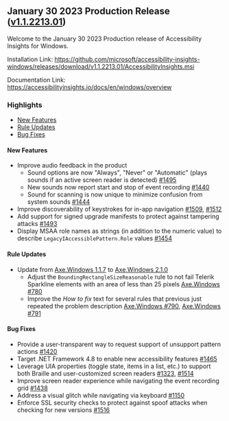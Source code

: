 ## January 30 2023 Production Release ([v1.1.2213.01](https://github.com/Microsoft/accessibility-insights-windows/releases/tag/v1.1.2213.01))

Welcome to the January 30 2023 Production release of Accessibility Insights for Windows.

Installation Link: https://github.com/microsoft/accessibility-insights-windows/releases/download/v1.1.2213.01/AccessibilityInsights.msi

Documentation Link: https://accessibilityinsights.io/docs/en/windows/overview

### Highlights

- [New Features](#new-features)
- [Rule Updates](#rule-updates)
- [Bug Fixes](#bug-fixes)

#### New Features

- Improve audio feedback in the product
  - Sound options are now "Always", "Never" or "Automatic" (plays sounds if an active screen reader is detected) [#1495](https://github.com/microsoft/accessibility-insights-windows/pull/1495)
  - New sounds now report start and stop of event recording [#1440](https://github.com/microsoft/accessibility-insights-windows/issues/1440)
  - Sound for scanning is now unique to minimize confusion from system sounds [#1444](https://github.com/microsoft/accessibility-insights-windows/issues/1444)
- Improve discoverability of keystrokes for in-app navigation [#1509](https://github.com/microsoft/accessibility-insights-windows/pull/1509), [#1512](https://github.com/microsoft/accessibility-insights-windows/issues/1512)
- Add support for signed upgrade manifests to protect against tampering attacks [#1493](https://github.com/microsoft/accessibility-insights-windows/pull/1493)
- Display MSAA role names as strings (in addition to the numeric value) to describe `LegacyIAccessiblePattern.Role` values [#1454](https://github.com/microsoft/accessibility-insights-windows/issues/1454)

#### Rule Updates

- Update from [Axe.Windows 1.1.7](https://github.com/microsoft/axe-windows/releases/tag/v1.1.7) to [Axe.Windows 2.1.0](https://github.com/microsoft/axe-windows/releases/tag/v2.1.0)
  - Adjust the `BoundingRectangleSizeReasonable` rule to not fail Telerik Sparkline elements with an area of less than 25 pixels [Axe.Windows #780](https://github.com/microsoft/axe-windows/issues/780)
  - Improve the _How to fix_ text for several rules that previous just repeated the problem description [Axe.Windows #790](https://github.com/microsoft/axe-windows/pull/790), [Axe.Windows #791](https://github.com/microsoft/axe-windows/pull/791)

#### Bug Fixes

- Provide a user-transparent way to request support of unsupport pattern actions [#1420](https://github.com/microsoft/accessibility-insights-windows/issues/1420)
- Target .NET Framework 4.8 to enable new accessibility features [#1465](https://github.com/microsoft/accessibility-insights-windows/issues/1465)
- Leverage UIA properties (toggle state, items in a list, etc.) to support both Braille and user-customized screen readers [#1323](https://github.com/microsoft/accessibility-insights-windows/issues/1323), [#1514](https://github.com/microsoft/accessibility-insights-windows/issues/1514)
- Improve screen reader experience while navigating the event recording grid [#1438](https://github.com/microsoft/accessibility-insights-windows/issues/1438)
- Address a visual glitch while navigating via keyboard [#1150](https://github.com/microsoft/accessibility-insights-windows/issues/1150)
- Enforce SSL security checks to protect against spoof attacks when checking for new versions [#1516](https://github.com/microsoft/accessibility-insights-windows/pull/1516)

